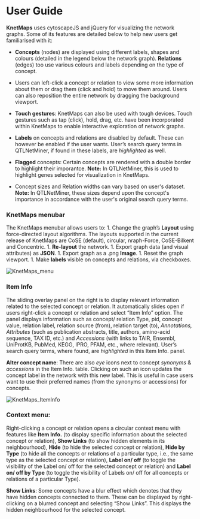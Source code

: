 # User Guide

**KnetMaps** uses cytoscapeJS and jQuery for visualizing the network graphs. Some of its features are detailed below to help new users get familiarised with it:

* **Concepts** (nodes) are displayed using different labels, shapes and colours (detailed in the legend below the network graph). **Relations** (edges) too use various colours and labels depending on the type of concept.

* Users can left-click a concept or relation to view some more information about them or drag them (click and hold) to move them around. Users can also reposition the entire network by dragging the background viewport.

* **Touch gestures**: KnetMaps can also be used with tough devices. Touch gestures such as tap (click), hold, drag, etc. have been incorporated within KnetMaps to enable interactive exploration of network graphs.

* **Labels** on concepts and relations are disabled by default. These can however be enabled if the user wants. User’s search query terms in QTLNetMiner, if found in these labels, are _highlighted_ as well.

* **Flagged** concepts: Certain concepts are rendered with a double border to highlight their imporantce. **Note:** In QTLNetMiner, this is used to highlight genes selected for visualization in KnetMaps. 

* Concept sizes and Relation widths can vary based on user's dataset. **Note:** In QTLNetMiner, these sizes depend upon the concept's importance in accordance with the user's original search query terms.

### KnetMaps menubar
The KnetMaps menubar allows users to: 
    1. Change the graph’s **Layout** using force-directed layout algorithms. The layouts supported in the current release of KnetMaps are CoSE (default), circular, nraph-Force, CoSE-Bilkent and Concentric.
    1. **Re-layout** the network.
    1. Export graph data (and visual attributes) as **JSON**.
    1. Export graph as a .png **Image**.
    1. Reset the graph viewport.
    1. Make **labels** visible on concepts and relations, via checkboxes.

![KnetMaps_menu](https://ondex.rothamsted.ac.uk/QTLNetMiner/KnetMaps_menu.png)

### Item Info
The sliding overlay panel on the right is to display relevant information related to the selected concept or relation. It automatically slides open if users right-click a concept or relation and select “Item Info” option. The panel displays information such as concept/ relation Type, pid, concept value, relation label, relation source (from), relation target (to), _Annotations, Attributes_ (such as publication abstracts, title, authors, amino-acid sequence, TAX ID, etc.) and _Accessions_ (with links to TAIR, Ensembl, UniProtKB, PubMed, KEGG, IPRO, PFAM, etc., where relevant). User’s search query terms, where found, are _highlighted_ in this Item Info. panel.

**Alter concept name**: There are also <i>eye</i> icons next to concept <i>synonyms</i> & <i>accessions</i> in the Item Info. table. Clicking on such an icon updates the concept label in the network with this new label. This is useful in case users want to use their preferred names (from the synonyms or accessions) for concepts.

![KnetMaps_ItemInfo](https://ondex.rothamsted.ac.uk/QTLNetMiner/KnetMaps_cxtitem.png)

### Context menu:
Right-clicking a concept or relation opens a circular context menu with features like **Item Info.** (to display specific information about the selected concept or relation), **Show Links** (to show hidden elements in its neighbourhood), **Hide** (to hide the selected concept or relation), **Hide by Type** (to hide all the concepts or relations of a particular type, i.e., the same type as the selected concept or relation), **Label on/ off** (to toggle the visibility of the Label on/ off for the selected concept or relation) and **Label on/ off by Type** (to toggle the visibility of Labels on/ off for all concepts or relations of a particular Type). 

**Show Links**: Some concepts have a blur effect which denotes that they have hidden concepts connected to them. These can be displayed by right-clicking on a blurred concept and selecting “Show Links”. This displays the hidden neighbourhood for the selected concept.
